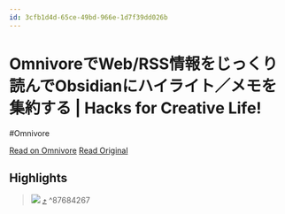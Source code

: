 ```yaml
---
id: 3cfb1d4d-65ce-49bd-966e-1d7f39dd026b
---
```


# OmnivoreでWeb/RSS情報をじっくり読んでObsidianにハイライト／メモを集約する | Hacks for Creative Life!
#Omnivore

[Read on Omnivore](https://omnivore.app/me/omnivore-web-rss-obsidian-hacks-for-creative-life-18ef14b3ccf)
[Read Original](https://hacks.beck1240.com/web-services/app/12354/)

## Highlights

> ![](https://proxy-prod.omnivore-image-cache.app/800x800,sPAAWGjHdjwgBQ7tFyJE6XRWVLkJv46JOha6zl3wQmT4/https://hacks.beck1240.com/wp-content/uploads/Grey-Modern-Breaking-News-Instagram-Post-2.jpg) [⤴️](https://omnivore.app/me/omnivore-web-rss-obsidian-hacks-for-creative-life-18ef14b3ccf#87684267-b633-4aae-8b8c-4f7fce5272e7)  ^87684267

